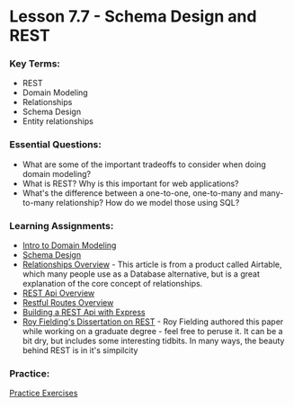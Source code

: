 # Lesson 7.7 - Schema Design and REST

### Key Terms:

+ REST
+ Domain Modeling
+ Relationships
+ Schema Design
+ Entity relationships


### Essential Questions:
+ What are some of the important tradeoffs to consider when doing domain modeling?
+ What is REST? Why is this important for web applications?
+ What's the difference between a one-to-one, one-to-many and many-to-many relationship? How do we model those using SQL?

### Learning Assignments:
+ [Intro to Domain Modeling](https://medium.com/@olegchursin/a-brief-introduction-to-domain-modeling-862a30b38353)
+ [Schema Design](https://medium.com/@kimtnguyen/relational-database-schema-design-overview-70e447ff66f9)
+ [Relationships Overview](https://support.airtable.com/hc/en-us/articles/218734758-A-beginner-s-guide-to-many-to-many-relationships) - This article is from a product called Airtable, which many people use as a Database alternative, but is a great explanation of the core concept of relationships.
+ [REST Api Overview](https://www.youtube.com/watch?v=Q-BpqyOT3a8)
+ [Restful Routes Overview](https://medium.com/@atingenkay/restful-routes-what-are-they-8fe221521bb)
+ [Building a REST Api with Express](https://www.robinwieruch.de/node-express-server-rest-api)
+ [Roy Fielding's Dissertation on REST](https://www.ics.uci.edu/~fielding/pubs/dissertation/rest_arch_style.htm) - Roy Fielding authored this paper while working on a graduate degree - feel free to peruse it. It can be a bit dry, but includes some interesting tidbits. In many ways, the beauty behind REST is in it's simpilcity

### Practice:

[Practice Exercises](./practice/exercises.md)
